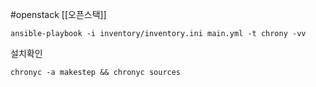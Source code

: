 #openstack 
[[오픈스택]]
```/bin/bash
ansible-playbook -i inventory/inventory.ini main.yml -t chrony -vv
```





설치확인
```/bin/bash
chronyc -a makestep && chronyc sources
```



```/bin/bash

```



```/bin/bash

```



```/bin/bash

```



```/bin/bash

```



```/bin/bash

```



```/bin/bash

```



```/bin/bash

```



```/bin/bash

```



```/bin/bash

```



```/bin/bash

```



```/bin/bash

```



```/bin/bash

```



```/bin/bash

```



```/bin/bash

```



```/bin/bash

```



```/bin/bash

```


